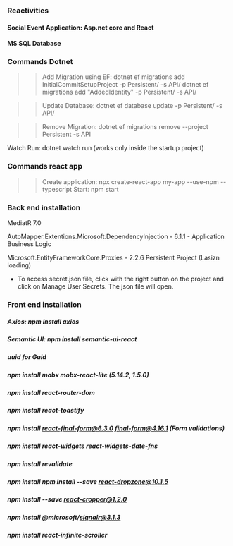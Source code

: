 ### Reactivities
#### Social Event Application: Asp.net core and React 

#### MS SQL Database


### Commands Dotnet

>> Add Migration using EF: dotnet ef migrations add InitialCommitSetupProject -p Persistent/ -s API/
>> dotnet ef migrations add "AddedIdentity" -p Persistent/ -s API/


>> Update Database: dotnet ef database update -p Persistent/ -s API/

>> Remove Migration: dotnet ef migrations remove --project Persistent -s API

Watch Run: dotnet watch run (works only inside the startup project)


### Commands react app
>> Create application: npx create-react-app my-app --use-npm --typescript
>> Start: npm start




### Back end installation
MediatR 7.0

AutoMapper.Extentions.Microsoft.DependencyInjection - 6.1.1 - Application Business Logic

Microsoft.EntityFrameworkCore.Proxies - 2.2.6 Persistent Project (Lasizn loading) 

* To access secret.json file, click with the right button on the project and click on Manage User Secrets. The json file will open.

### Front end installation
##### Axios: npm install axios
##### Semantic UI: npm install semantic-ui-react 
##### uuid for Guid
##### npm install mobx mobx-react-lite (5.14.2, 1.5.0)
##### npm install react-router-dom
##### npm install react-toastify
##### npm install react-final-form@6.3.0 final-form@4.16.1 (Form validations)
##### npm install react-widgets react-widgets-date-fns
##### npm install revalidate
##### npm install npm install --save react-dropzone@10.1.5
##### npm install --save react-cropper@1.2.0
##### npm install @microsoft/signalr@3.1.3
##### npm install react-infinite-scroller




